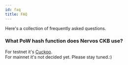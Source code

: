 ```yaml
---
id: faq
title: FAQ
---
```


Here's a collection of frequently asked questions.

### What PoW hash function does Nervos CKB use?
For testnet it's [Cuckoo](https://github.com/nervosnetwork/ckb/wiki/PoW-Engines).\
For mainnet it's not decided yet. Please stay tuned.:)